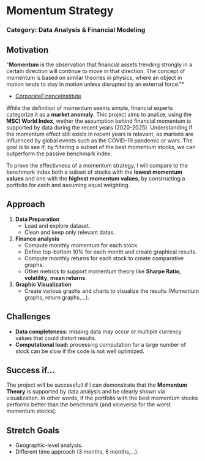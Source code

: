 # Momentum Strategy
### Category: Data Analysis & Financial Modeling

## Motivation

"**Momentum** is the observation that financial assets trending strongly in a certain direction will continue to move in that direction. The concept of momentum is based on similar theories in physics, where an object in motion tends to stay in motion unless disrupted by an external force."*
- [CorporateFinanceInstitute](https://corporatefinanceinstitute.com/resources/career-map/sell-side/capital-markets/momentum/)

While the definition of momentum seems simple, financial experts categorize it as a **market anomaly**. This project aims to analize, using the **MSCI World Index**, wether the assumption behind financial momentum is supported by data during the recent years (2020-2025). Understanding if the momentum effect still exists in recent years is relevant, as markets are influenced by global events such as the COVID-19 pandemic or wars. The goal is to see if, by filtering a subset of the best momentum stocks, we can outperform the passive benchmark index. 

To prove the effectivness of a momentum strategy, I will compare to the benchmark index both a subset of stocks with the **lowest momentum values** and one with the **highest momentum values**, by constructing a portfolio for each and assuming equal weighting.





## Approach
1. **Data Preparation**
   - Load and explore dataset.
   - Clean and keep only relevant datas.
2. **Finance analysis**
   - Compute monthly momentum for each stock.
   - Define top-bottom 10% for each month and create graphical results.
   - Compute monthly returns for each stock to create comparative graphs.
   - Other metrics to support momentum theory like **Sharpe Ratio**, **volatility**, **mean returns**.
3. **Graphic Visualization**
   - Create various graphs and charts to visualize the results (Momentum graphs, return graphs,...).

## Challenges
   - **Data completeness:** missing data may occur or multiple currency values that could distort results.
   - **Computational load:** processing computation for a large number of stock can be slow if the code is not well optimized.

## Success if...
The project will be successfull if I can demonstrate that the **Momentum Theory** is supported by data analysis and be clearly shown via visualization.
In other words, if the portfolio with the best momentum stocks performs better than the benchmark (and viceversa for the worst momentum stocks).

## Stretch Goals
   - Geographic-level analysis.
   - Different time approach (3 months, 6 months,...).